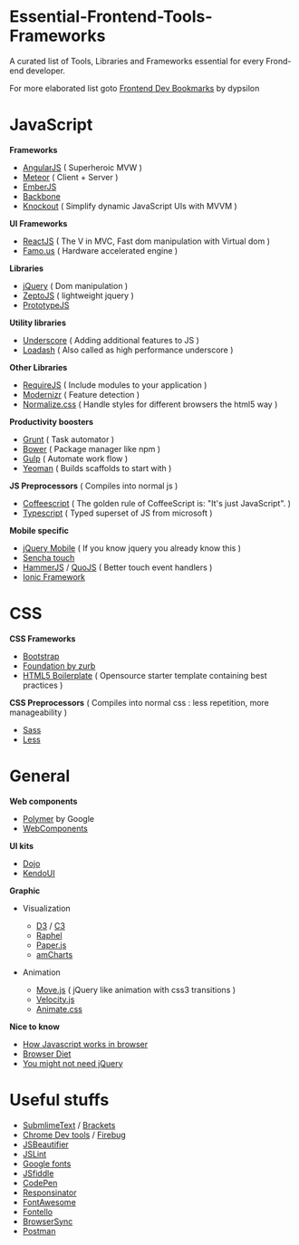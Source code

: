 # Essential-Frontend-Tools-Frameworks
A curated list of Tools, Libraries and Frameworks essential for every Frond-end developer.

For more elaborated list goto [Frontend Dev Bookmarks](https://github.com/dypsilon/frontend-dev-bookmarks) by dypsilon

# JavaScript


**Frameworks**

- [AngularJS](https://angularjs.org/) ( Superheroic MVW )
- [Meteor](https://www.meteor.com/) ( Client + Server )
- [EmberJS](http://emberjs.com/)
- [Backbone](http://backbonejs.org/) 
- [Knockout](http://knockoutjs.com/) ( Simplify dynamic JavaScript UIs with MVVM )


**UI Frameworks**

- [ReactJS](http://facebook.github.io/react/) ( The V in MVC, Fast dom manipulation with Virtual dom )
- [Famo.us](https://famo.us) ( Hardware accelerated engine )



**Libraries**

- [jQuery](http://jquery.com/) ( Dom manipulation )
- [ZeptoJS](http://zeptojs.com/) ( lightweight jquery )
- [PrototypeJS](http://prototypejs.org/)



**Utility libraries**

- [Underscore](http://underscorejs.org/) ( Adding additional features to JS )
- [Loadash](https://lodash.com/) ( Also called as high performance underscore )



**Other Libraries**

- [RequireJS](http://requirejs.org/) ( Include modules to your application )
- [Modernizr](http://modernizr.com/) ( Feature detection )
- [Normalize.css](http://necolas.github.io/normalize.css/) ( Handle styles for different browsers the html5 way )



**Productivity boosters**

- [Grunt](http://gruntjs.com/) ( Task automator )
- [Bower](http://bower.io/) ( Package manager like npm )
- [Gulp](http://gulpjs.com/ "new") ( Automate work flow )
- [Yeoman](http://yeoman.io/) ( Builds scaffolds to start with )

**JS Preprocessors** ( Compiles into normal js )

- [Coffeescript](http://coffeescript.org/) ( The golden rule of CoffeeScript is: "It's just JavaScript". )
- [Typescript](http://www.typescriptlang.org/) ( Typed superset of JS from microsoft )

**Mobile specific**

- [jQuery Mobile](http://jquerymobile.com/) ( If you know jquery you already know this ) 
- [Sencha touch](http://www.sencha.com/products/touch/)
- [HammerJS](http://hammerjs.github.io/) / [QuoJS](http://quojs.tapquo.com/) ( Better touch event handlers )
- [Ionic Framework](http://ionicframework.com/)


# CSS



**CSS Frameworks**

- [Bootstrap](http://getbootstrap.com/)
- [Foundation by zurb](http://foundation.zurb.com/)
- [HTML5 Boilerplate](https://html5boilerplate.com/) ( Opensource starter template containing best practices )



**CSS Preprocessors** ( Compiles into normal css : less repetition, more manageability )

- [Sass](http://sass-lang.com/)
- [Less](http://lesscss.org/)


# General

**Web components**

- [Polymer](https://www.polymer-project.org) by Google
- [WebComponents](http://www.webcomponents.org)


**UI kits**

- [Dojo](http://dojotoolkit.org/) 
- [KendoUI](http://www.telerik.com/kendo-ui) 



**Graphic**

- Visualization
  - [D3](http://d3js.org/) / [C3](http://c3js.org/)
  - [Raphel](http://raphaeljs.com/)
  - [Paper.js](http://paperjs.org/)
  - [amCharts](http://www.amcharts.com/)

- Animation
  - [Move.js](http://visionmedia.github.io/move.js/) ( jQuery like animation with css3 transitions )
  - [Velocity.js](http://julian.com/research/velocity/)
  - [Animate.css](http://daneden.github.io/animate.css/)

**Nice to know**
  - [How Javascript works in browser](https://www.youtube.com/watch?v=8aGhZQkoFbQ)
  - [Browser Diet](http://browserdiet.com/en/)
  - [You might not need jQuery](http://youmightnotneedjquery.com/)


# Useful stuffs
- [SubmlimeText](http://www.sublimetext.com/) / [Brackets](http://brackets.io/)
- [Chrome Dev tools](https://developer.chrome.com/devtools) / [Firebug](https://addons.mozilla.org/en-us/firefox/addon/firebug/)
- [JSBeautifier](http://www.jsbeautifier.com)
- [JSLint](http://www.jslint.com)
- [Google fonts](http://www.google.com/fonts/)
- [JSfiddle](https://jsfiddle.net/)
- [CodePen](http://codepen.io/)
- [Responsinator](http://www.responsinator.com/)
- [FontAwesome](http://fortawesome.github.io/Font-Awesome/)
- [Fontello](http://fontello.com/)
- [BrowserSync](http://www.browsersync.io/)
- [Postman](http://www.getpostman.com/)